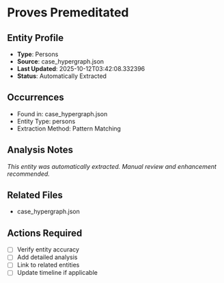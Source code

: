 # Proves Premeditated

## Entity Profile
- **Type**: Persons
- **Source**: case_hypergraph.json
- **Last Updated**: 2025-10-12T03:42:08.332396
- **Status**: Automatically Extracted

## Occurrences
- Found in: case_hypergraph.json
- Entity Type: persons
- Extraction Method: Pattern Matching

## Analysis Notes
*This entity was automatically extracted. Manual review and enhancement recommended.*

## Related Files
- case_hypergraph.json

## Actions Required
- [ ] Verify entity accuracy
- [ ] Add detailed analysis
- [ ] Link to related entities
- [ ] Update timeline if applicable

